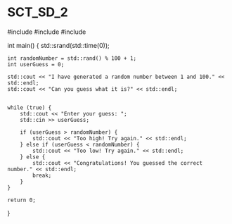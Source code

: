 # SCT_SD_2 
#include <iostream>
#include <cstdlib>
#include <ctime>

int main() {
    std::srand(std::time(0));
    
    int randomNumber = std::rand() % 100 + 1;
    int userGuess = 0;

    std::cout << "I have generated a random number between 1 and 100." << std::endl;
    std::cout << "Can you guess what it is?" << std::endl;


    while (true) {
        std::cout << "Enter your guess: ";
        std::cin >> userGuess;

        if (userGuess > randomNumber) {
            std::cout << "Too high! Try again." << std::endl;
        } else if (userGuess < randomNumber) {
            std::cout << "Too low! Try again." << std::endl;
        } else {
            std::cout << "Congratulations! You guessed the correct number." << std::endl;
            break;
        }
    }

    return 0;
}
